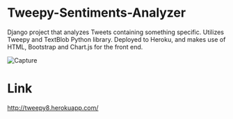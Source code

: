 # Tweepy-Sentiments-Analyzer
Django project that analyzes Tweets containing something specific. Utilizes Tweepy and TextBlob Python library. Deployed to Heroku, and makes use of HTML, Bootstrap and Chart.js for the front end.

![Capture](https://user-images.githubusercontent.com/79432932/130364277-c3191715-e23d-4142-bc5d-cbaf3cf1c88b.PNG)

# Link
http://tweepy8.herokuapp.com/
